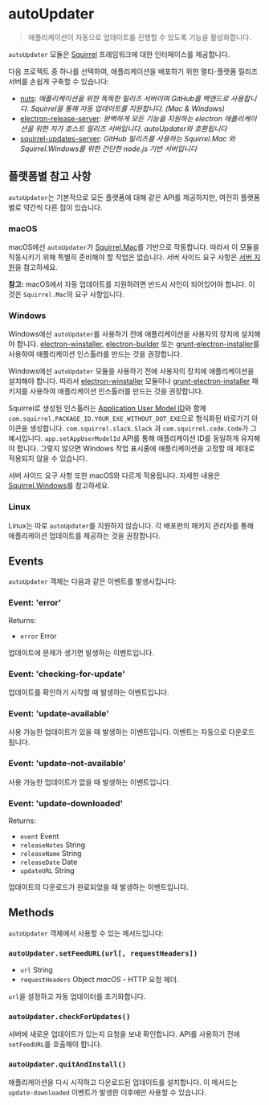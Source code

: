 # autoUpdater

> 애플리케이션이 자동으로 업데이트를 진행할 수 있도록 기능을 활성화합니다.

`autoUpdater` 모듈은 [Squirrel](https://github.com/Squirrel) 프레임워크에 대한
인터페이스를 제공합니다.

다음 프로젝트 중 하나를 선택하여, 애플리케이션을 배포하기 위한 멀티-플랫폼 릴리즈
서버를 손쉽게 구축할 수 있습니다:

- [nuts][nuts]: *애플리케이션을 위한 똑똑한 릴리즈 서버이며 GitHub를 백엔드로
  사용합니다. Squirrel을 통해 자동 업데이트를 지원합니다. (Mac & Windows)*
- [electron-release-server][electron-release-server]: *완벽하게 모든 기능을
지원하는 electron 애플리케이션을 위한 자가 호스트 릴리즈 서버입니다. autoUpdater와
호환됩니다*
- [squirrel-updates-server][squirrel-updates-server]: *GitHub 릴리즈를 사용하는
Squirrel.Mac 와 Squirrel.Windows를 위한 간단한 node.js 기반 서버입니다*

## 플랫폼별 참고 사항

`autoUpdater`는 기본적으로 모든 플랫폼에 대해 같은 API를 제공하지만, 여전히 플랫폼별로
약간씩 다른 점이 있습니다.

### macOS

macOS에선 `autoUpdater`가 [Squirrel.Mac][squirrel-mac]를 기반으로 작동합니다.
따라서 이 모듈을 작동시키기 위해 특별히 준비해야 할 작업은 없습니다.
서버 사이드 요구 사항은 [서버 지원][server-support]을 참고하세요.

**참고:** macOS에서 자동 업데이트를 지원하려면 반드시 사인이 되어있어야 합니다.
이것은 `Squirrel.Mac`의 요구 사항입니다.

### Windows

Windows에선 `autoUpdater`를 사용하기 전에 애플리케이션을 사용자의 장치에
설치해야 합니다. [electron-winstaller][installer-lib],
[electron-builder][electron-builder-lib] 또는
[grunt-electron-installer][installer]를 사용하여 애플리케이션 인스톨러를 만드는 것을
권장합니다.

Windows에선 `autoUpdater` 모듈을 사용하기 전에 사용자의 장치에 애플리케이션을
설치해야 합니다. 따라서 [electron-winstaller][installer-lib] 모듈이나
[grunt-electron-installer][installer] 패키지를 사용하여 애플리케이션 인스톨러를
만드는 것을 권장합니다.

Squirrel로 생성된 인스톨러는 [Application User Model ID][app-user-model-id]와 함께
`com.squirrel.PACKAGE_ID.YOUR_EXE_WITHOUT_DOT_EXE`으로 형식화된 바로가기 아이콘을
생성합니다. `com.squirrel.slack.Slack` 과 `com.squirrel.code.Code`가 그 예시입니다.
`app.setAppUserModelId` API를 통해 애플리케이션 ID를 동일하게 유지해야 합니다. 그렇지
않으면 Windows 작업 표시줄에 애플리케이션을 고정할 때 제대로 적용되지 않을 수 있습니다.

서버 사이드 요구 사항 또한 macOS와 다르게 적용됩니다. 자세한 내용은
[Squirrel.Windows][squirrel-windows]를 참고하세요.

### Linux

Linux는 따로 `autoUpdater`를 지원하지 않습니다.
각 배포판의 패키지 관리자를 통해 애플리케이션 업데이트를 제공하는 것을 권장합니다.

## Events

`autoUpdater` 객체는 다음과 같은 이벤트를 발생시킵니다:

### Event: 'error'

Returns:

* `error` Error

업데이트에 문제가 생기면 발생하는 이벤트입니다.

### Event: 'checking-for-update'

업데이트를 확인하기 시작할 때 발생하는 이벤트입니다.

### Event: 'update-available'

사용 가능한 업데이트가 있을 때 발생하는 이벤트입니다. 이벤트는 자동으로 다운로드 됩니다.

### Event: 'update-not-available'

사용 가능한 업데이트가 없을 때 발생하는 이벤트입니다.

### Event: 'update-downloaded'

Returns:

* `event` Event
* `releaseNotes` String
* `releaseName` String
* `releaseDate` Date
* `updateURL` String

업데이트의 다운로드가 완료되었을 때 발생하는 이벤트입니다.

## Methods

`autoUpdater` 객체에서 사용할 수 있는 메서드입니다:

### `autoUpdater.setFeedURL(url[, requestHeaders])`

* `url` String
* `requestHeaders` Object _macOS_ - HTTP 요청 헤더.

`url`을 설정하고 자동 업데이터를 초기화합니다.

### `autoUpdater.checkForUpdates()`

서버에 새로운 업데이트가 있는지 요청을 보내 확인합니다. API를 사용하기 전에
`setFeedURL`를 호출해야 합니다.

### `autoUpdater.quitAndInstall()`

애플리케이션을 다시 시작하고 다운로드된 업데이트를 설치합니다.
이 메서드는 `update-downloaded` 이벤트가 발생한 이후에만 사용할 수 있습니다.

[squirrel-mac]: https://github.com/Squirrel/Squirrel.Mac
[server-support]: https://github.com/Squirrel/Squirrel.Mac#server-support
[squirrel-windows]: https://github.com/Squirrel/Squirrel.Windows
[installer]: https://github.com/electron/grunt-electron-installer
[installer-lib]: https://github.com/electron/windows-installer
[electron-builder-lib]: https://github.com/electron-userland/electron-builder
[app-user-model-id]: https://msdn.microsoft.com/en-us/library/windows/desktop/dd378459(v=vs.85).aspx
[electron-release-server]: https://github.com/ArekSredzki/electron-release-server
[squirrel-updates-server]: https://github.com/Aluxian/squirrel-updates-server
[nuts]: https://github.com/GitbookIO/nuts
